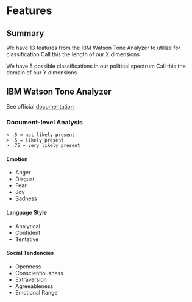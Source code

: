 # Features

## Summary

We have 13 features from the IBM Watson Tone Analyzer to utilize for
classification
Call this the length of our X dimensions

We have 5 possible classifications in our political spectrum
Call this the domain of our Y dimensions

## IBM Watson Tone Analyzer

See official [documentation](https://www.ibm.com/watson/developercloud/doc/tone-analyzer/index.html)

### Document-level Analysis
```
< .5 = not likely present
> .5 = likely present
> .75 = very likely present
```
#### Emotion
- Anger
- Disgust
- Fear
- Joy
- Sadness

#### Language Style
- Analytical
- Confident
- Tentative

#### Social Tendencies
- Openness
- Conscientiousness
- Extraversion
- Agreeableness
- Emotional Range